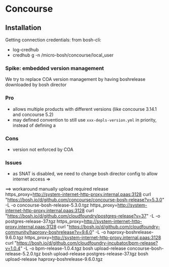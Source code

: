 # Concourse
## Installation

Getting connection credentials:
 from bosh-cli:
  - log-credhub
  - credhub g -n /micro-bosh/concourse/local_user


### Spike: embedded version management
We try to replace COA version management by having boshrelease downloaded by bosh director 

### Pro
 * allows multiple products with different versions (like concourse 3.14.1 and concourse 5.2)
 * may defined convention to still use `xxx-depls-version.yml` in priority, instead of defining a

### Cons
 * version not enforced by COA

### Issues
[//]: #proxy (TODO Discuss bosh director internet access through proxy)

 * as SNAT is disabled, we need to change bosh director config to allow internet access =>   

 ==> workaround manually upload required release 
   https_proxy=http://system-internet-http-proxy.internal.paas:3128 curl "https://bosh.io/d/github.com/concourse/concourse-bosh-release?v=5.3.0" -L -o concourse-bosh-release-5.3.0.tgz
   https_proxy=http://system-internet-http-proxy.internal.paas:3128 curl "https://bosh.io/d/github.com/cloudfoundry/postgres-release?v=37" -L -o postgres-release-37.tgz
   https_proxy=http://system-internet-http-proxy.internal.paas:3128 curl "https://bosh.io/d/github.com/cloudfoundry-community/haproxy-boshrelease?v=9.6.0" -L -o haproxy-boshrelease-9.6.0.tgz
   https_proxy=http://system-internet-http-proxy.internal.paas:3128 curl "https://bosh.io/d/github.com/cloudfoundry-incubator/bpm-release?v=1.0.4" -L -o bpm-release-1.0.4.tgz
   bosh upload-release concourse-bosh-release-5.2.0.tgz
   bosh upload-release postgres-release-37.tgz
   bosh upload-release haproxy-boshrelease-9.6.0.tgz
 
 